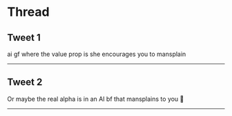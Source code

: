 # Thread

## Tweet 1

ai gf where the value prop is she encourages you to mansplain

---

## Tweet 2

Or maybe the real alpha is in an AI bf that mansplains to you 🤔

---

